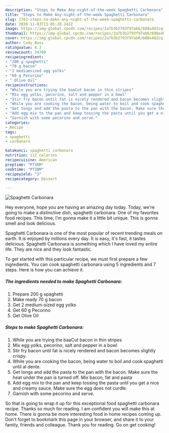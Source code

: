 ```yaml
---
description: "Steps to Make Any-night-of-the-week Spaghetti Carbonara"
title: "Steps to Make Any-night-of-the-week Spaghetti Carbonara"
slug: 1763-steps-to-make-any-night-of-the-week-spaghetti-carbonara
date: 2020-11-03T13:05:28.242Z
image: https://img-global.cpcdn.com/recipes/2a7b3b2793f97ab6/680x482cq70/spaghetti-carbonara-recipe-main-photo.jpg
thumbnail: https://img-global.cpcdn.com/recipes/2a7b3b2793f97ab6/680x482cq70/spaghetti-carbonara-recipe-main-photo.jpg
cover: https://img-global.cpcdn.com/recipes/2a7b3b2793f97ab6/680x482cq70/spaghetti-carbonara-recipe-main-photo.jpg
author: Cody Bass
ratingvalue: 4.3
reviewcount: 34700
recipeingredient:
- "200 g spaghetti"
- "70 g bacon"
- "2 mediumsized egg yolks"
- "60 g Pecorino"
- " Olive Oil"
recipeinstructions:
- "While you are trying the baaCut bacon in thin stripes"
- "Mix egg yolks, pecorino, salt and pepper in a bowl"
- "Stir fry bacon until fat is nicely rendered and bacon becomes slightly crispy."
- "While you are cooking the bacon, being water to boil and cook spaghetti until al dente."
- "Get tongs and add the pasta to the pan with the bacon. Make sure the heat under the pan is turned off. Mix bacon, fat and pasta"
- "Add egg mix to the pan and keep tossing the pasta until you get a nice and creamy sauce. Make sure the egg does not curdle."
- "Garnish with some pecorino and serve."
categories:
- Recipe
tags:
- spaghetti
- carbonara

katakunci: spaghetti carbonara 
nutrition: 112 calories
recipecuisine: American
preptime: "PT36M"
cooktime: "PT30M"
recipeyield: "3"
recipecategory: Dessert

---
```



![Spaghetti Carbonara](https://img-global.cpcdn.com/recipes/2a7b3b2793f97ab6/680x482cq70/spaghetti-carbonara-recipe-main-photo.jpg)

Hey everyone, hope you are having an amazing day today. Today, we're going to make a distinctive dish, spaghetti carbonara. One of my favorites food recipes. This time, I'm gonna make it a little bit unique. This is gonna smell and look delicious.



Spaghetti Carbonara is one of the most popular of recent trending meals on earth. It is enjoyed by millions every day. It is easy, it's fast, it tastes delicious. Spaghetti Carbonara is something which I have loved my entire life. They are nice and they look fantastic.


To get started with this particular recipe, we must first prepare a few ingredients. You can cook spaghetti carbonara using 5 ingredients and 7 steps. Here is how you can achieve it.

<!--inarticleads1-->

##### The ingredients needed to make Spaghetti Carbonara:

1. Prepare 200 g spaghetti
1. Make ready 70 g bacon
1. Get 2 medium-sized egg yolks
1. Get 60 g Pecorino
1. Get  Olive Oil




<!--inarticleads2-->

##### Steps to make Spaghetti Carbonara:

1. While you are trying the baaCut bacon in thin stripes
1. Mix egg yolks, pecorino, salt and pepper in a bowl
1. Stir fry bacon until fat is nicely rendered and bacon becomes slightly crispy.
1. While you are cooking the bacon, being water to boil and cook spaghetti until al dente.
1. Get tongs and add the pasta to the pan with the bacon. Make sure the heat under the pan is turned off. Mix bacon, fat and pasta
1. Add egg mix to the pan and keep tossing the pasta until you get a nice and creamy sauce. Make sure the egg does not curdle.
1. Garnish with some pecorino and serve.




So that is going to wrap it up for this exceptional food spaghetti carbonara recipe. Thanks so much for reading. I am confident you will make this at home. There is gonna be more interesting food in home recipes coming up. Don't forget to bookmark this page in your browser, and share it to your family, friends and colleague. Thank you for reading. Go on get cooking!
